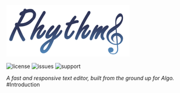 ![rhythmlogo](full_logo_small.png)

![license](https://img.shields.io/badge/license-MIT-blue.svg) ![issues](https://img.shields.io/github/issues/c272/rhythm.svg) ![support](https://img.shields.io/badge/platform-c%23.net%20%3E%3D%207-lightgrey.svg)

*A fast and responsive text editor, built from the ground up for Algo.*
#Introduction
